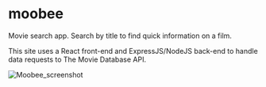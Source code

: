 # moobee

Movie search app. Search by title to find quick information on a film.

This site uses a React front-end and ExpressJS/NodeJS back-end to handle data requests to The Movie Database API.

![Moobee_screenshot](https://user-images.githubusercontent.com/46210616/127698273-57edcda8-d826-4caa-8e0e-43204b3b7e0f.jpg)

